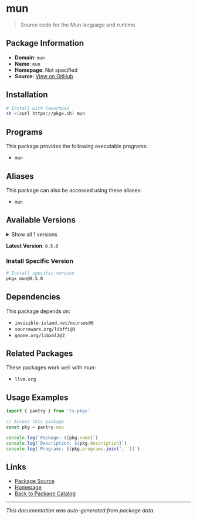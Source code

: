 # mun

> Source code for the Mun language and runtime.

## Package Information

- **Domain**: `mun`
- **Name**: `mun`
- **Homepage**: Not specified
- **Source**: [View on GitHub](https://github.com/pkgxdev/pantry/tree/main/projects/mun-lang.org/package.yml)

## Installation

```bash
# Install with launchpad
sh <(curl https://pkgx.sh) mun
```

## Programs

This package provides the following executable programs:

- `mun`

## Aliases

This package can also be accessed using these aliases:

- `mun`

## Available Versions

<details>
<summary>Show all 1 versions</summary>

- `0.5.0`

</details>

**Latest Version**: `0.5.0`

### Install Specific Version

```bash
# Install specific version
pkgx mun@0.5.0
```

## Dependencies

This package depends on:

- `invisible-island.net/ncurses@6`
- `sourceware.org/libffi@3`
- `gnome.org/libxml2@2`

## Related Packages

These packages work well with mun:

- `llvm.org`

## Usage Examples

```typescript
import { pantry } from 'ts-pkgx'

// Access this package
const pkg = pantry.mun

console.log(`Package: ${pkg.name}`)
console.log(`Description: ${pkg.description}`)
console.log(`Programs: ${pkg.programs.join(', ')}`)
```

## Links

- [Package Source](https://github.com/pkgxdev/pantry/tree/main/projects/mun-lang.org/package.yml)
- [Homepage](#)
- [Back to Package Catalog](../package-catalog.md)

---

*This documentation was auto-generated from package data.*
